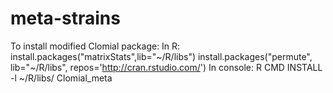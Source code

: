 # meta-strains

To install modified Clomial package:
In R:
install.packages("matrixStats",lib="~/R/libs")
install.packages("permute", lib="~/R/libs", repos='http://cran.rstudio.com/')
In console:
R CMD INSTALL -l ~/R/libs/ Clomial_meta
